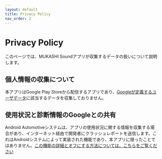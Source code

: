 ```yaml
---
layout: default
title: Privacy Policy
nav_order: 2
---
```


# Privacy Policy
このページでは、MUKASHI Soundアプリが収集するデータの扱いについて説明します。

## 個人情報の収集について
本アプリはGoogle Play Storeから配信するアプリであり、[Googleが定義するユーザデータ](https://support.google.com/googleplay/android-developer/answer/10787469?hl=ja#types&zippy=%2C%E3%83%87%E3%83%BC%E3%82%BF%E3%81%AE%E7%A8%AE%E9%A1%9E)に該当するデータを収集しておりません。

## 使用状況と診断情報のGoogleとの共有
Android Automotiveシステムは、アプリの使用状況に関する情報を収集する場合があり、インターネット経由で開発者にクラッシュレポートを送信します。これはAndroidシステムによって実装された機能であり、本アプリに限ったことではありません。[この機能の詳細とオフにする方法については、こちらをご覧ください](https://support.google.com/accounts/answer/6078260)
